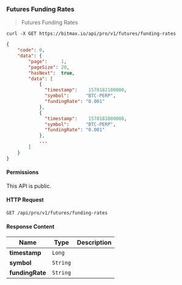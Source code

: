### Futures Funding Rates

> Futures Funding Rates 

```shell
curl -X GET https://bitmax.io/api/pro/v1/futures/funding-rates
```

```json
{
    "code": 0,
    "data": {
        "page":     1,
        "pageSize": 20,
        "hasNext":  true,    
        "data": [
            {
              "timestamp":    1578182100000,
              "symbol":      "BTC-PERP",
              "fundingRate": "0.001"
            },
            {
              "timestamp":    1578181800000,
              "symbol":      "BTC-PERP",
              "fundingRate": "0.001"
            },
            ...
        ]
    }
}
```

#### Permissions 

This API is public. 

#### HTTP Request

`GET /api/pro/v1/futures/funding-rates`

#### Response Content

 Name           | Type     | Description
--------------- | -------- | --------------------- 
**timestamp**   | `Long`   |
**symbol**      | `String` |
**fundingRate** | `String` |
